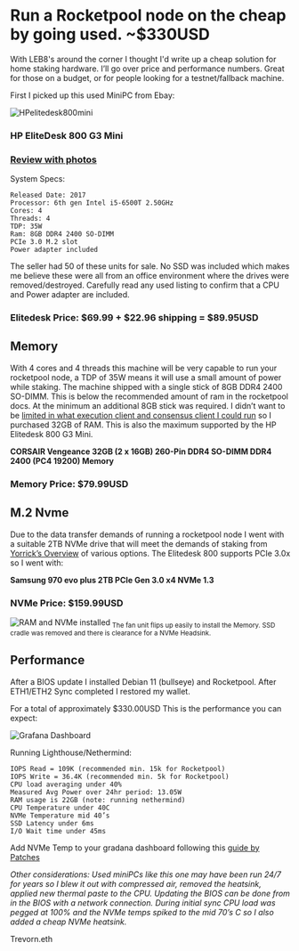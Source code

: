 # Run a Rocketpool node on the cheap by going used. ~$330USD #
With LEB8's around the corner I thought I'd write up a cheap solution for home staking hardware. I’ll go over price and performance numbers. Great for those on a budget, or for people looking for a testnet/fallback machine.


First I picked up this used MiniPC from Ebay:

![HPelitedesk800mini](/../photos/800-g32.jpg)

### **HP EliteDesk 800 G3 Mini** ### 
### [Review with photos](https://www.servethehome.com/hp-elitedesk-800-g3-mini-ce-review-project-tinyminimicro/) ###

System Specs:
```
Released Date: 2017
Processor: 6th gen Intel i5-6500T 2.50GHz 
Cores: 4
Threads: 4
TDP: 35W 
Ram: 8GB DDR4 2400 SO-DIMM
PCIe 3.0 M.2 slot
Power adapter included
```

The seller had 50 of these units for sale. No SSD was included which makes me believe these were all from an office environment where the drives were removed/destroyed. Carefully read any used listing to confirm that a CPU and Power adapter are included. 

### **Elitedesk Price: $69.99 + $22.96 shipping = $89.95USD** ###


## **Memory** ##
With 4 cores and 4 threads this machine will be very capable to run your rocketpool node, a TDP of 35W means it will use a small amount of power while staking. The machine shipped with a single stick of 8GB DDR4 2400 SO-DIMM. This is below the recommended amount of ram in the rocketpool docs. At the minimum an additional 8GB stick was required. I didn’t want to be [limited in what execution client and consensus client I could run](https://docs.rocketpool.net/guides/node/local/hardware.html) so I purchased 32GB of RAM. This is also the maximum supported by the HP Elitedesk 800 G3 Mini.

**CORSAIR Vengeance 32GB (2 x 16GB) 260-Pin DDR4 SO-DIMM DDR4 2400 (PC4 19200) Memory**

### **Memory Price: $79.99USD** ###


## **M.2 Nvme** ##

Due to the data transfer demands of running a rocketpool node I went with a suitable 2TB NVMe drive that will meet the demands of staking from [Yorrick’s Overview](https://gist.github.com/yorickdowne/f3a3e79a573bf35767cd002cc977b038) of various options. The Elitedesk 800 supports PCIe 3.0x so I went with:


**Samsung 970 evo plus 2TB PCIe Gen 3.0 x4 NVMe 1.3**
### **NVMe Price: $159.99USD** ###







![RAM and NVMe installed](/../photos/IMG_3583.png)<sub> The fan unit flips up easily to install the Memory. SSD cradle was removed and there is clearance for a NVMe Headsink. </sub>


## **Performance** ##
After a BIOS update I installed Debian 11 (bullseye) and Rocketpool. After ETH1/ETH2 Sync completed I restored my wallet.


For a total of approximately $330.00USD This is the performance you can expect: 

![Grafana Dashboard](/../photos/elitedesk800.png)


Running Lighthouse/Nethermind:
```
IOPS Read = 109K (recommended min. 15k for Rocketpool)
IOPS Write = 36.4K (recommended min. 5k for Rocketpool)
CPU load averaging under 40%
Measured Avg Power over 24hr period: 13.05W 
RAM usage is 22GB (note: running nethermind)
CPU Temperature under 40C
NVMe Temperature mid 40’s
SSD Latency under 6ms
I/O Wait time under 45ms 
```

Add NVMe Temp to your gradana dashboard following this [guide by Patches](https://gist.github.com/jshufro/65160a680076224d0294d1d6f1a0fa97)




*Other considerations: Used miniPCs like this one may have been run 24/7 for years so I blew it out with compressed air, removed the heatsink, applied new thermal paste to the CPU. Updating the BIOS can be done from in the BIOS with a network connection. During initial sync CPU load was pegged at 100% and the NVMe temps spiked to the mid 70’s C so I also added a cheap NVMe heatsink.*

Trevorn.eth
